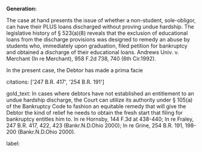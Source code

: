 **Generation:**

 <answer>
The case at hand presents the issue of whether a non-student, sole-obligor, can have their PLUS loans discharged without proving undue hardship. The legislative history of § 523(a)(8) reveals that the exclusion of educational loans from the discharge provisions was designed to remedy an abuse by students who, immediately upon graduation, filed petition for bankruptcy and obtained a discharge of their educational loans. Andrews Univ. v. Merchant (In re Merchant), 958 F.2d 738, 740 (6th Cir.1992).

In the present case, the Debtor has made a prima facie

citations: ['247 B.R. 417', '254 B.R. 191']

gold_text: In cases where debtors have not established an entitlement to an undue hardship discharge, the Court can utilize its authority under § 105(a) of the Bankruptcy Code to fashion an equitable remedy that will give the Debtor the kind of relief he needs to obtain the fresh start that filing for bankruptcy entitles him to. In re Hornsby, 144 F.3d at 438-440; In re Fraley, 247 B.R. 417, 422, 423 (Bankr.N.D.Ohio 2000); In re Grine, 254 B.R. 191, 198-200 (Bankr.N.D.Ohio 2000).

label: 